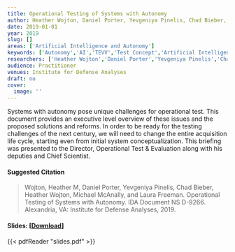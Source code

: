 ```yaml
---
title: Operational Testing of Systems with Autonomy
author: Heather Wojton, Daniel Porter, Yevgeniya Pinelis, Chad Bieber, Michael McAnally, Laura Freeman
date: 2019-01-01
year: 2019
slug: []
areas: ['Artificial Intelligence and Autonomy']
keywords: ['Autonomy','AI','TEVV','Test Concept','Artificial Intelligence','Acquisition Reform']
researchers: ['Heather Wojton','Daniel Porter','Yevgeniya Pinelis','Chad Bieber','Michael McAnally','Laura Freeman']
audience: Practitioner
venues: Institute for Defense Analyses
draft: no
cover:
  image: ''
---
```




Systems with autonomy pose unique challenges for operational test. This document provides an executive level overview of these issues and the proposed solutions and reforms. In order to be ready for the testing challenges of the next century, we will need to change the entire acquisition life cycle, starting even from initial system conceptualization. This briefing was presented to the Director, Operational Test & Evaluation along with his deputies and Chief Scientist.

#### Suggested Citation
> Wojton, Heather M, Daniel Porter, Yevgeniya Pinelis, Chad Bieber, Heather Wojton, Michael McAnally, and Laura Freeman. Operational Testing of Systems with Autonomy. IDA Document NS D-9266. Alexandria, VA: Institute for Defense Analyses, 2019.

#### Slides: [[Download](slides.pdf)]
{{< pdfReader "slides.pdf" >}}




